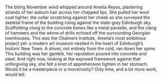 The biting November wind whipped around Amelia Reyes, plastering strands of her auburn hair across her chapped lips.  She pulled her wool coat tighter, the collar scratching against her cheek as she surveyed the skeletal frame of the building rising against the slate-grey Edinburgh sky.  Scaffolding clung to the concrete bones like a metal parasite, and the clang of hammers and the whine of drills echoed off the surrounding Georgian townhouses.  This was the Chalmers Institute, Amelia’s most ambitious project yet: a modern art museum nestled in the heart of Edinburgh’s historic New Town.  A shiver, not entirely from the cold, ran down her spine.  This building was her gamble, her reputation poured into concrete and steel. And right now, looking at the exposed framework against that unforgiving sky, she felt a knot of apprehension tighten in her stomach.  Would it be a masterpiece or a monstrosity?  Only time, and a lot more work, would tell.

